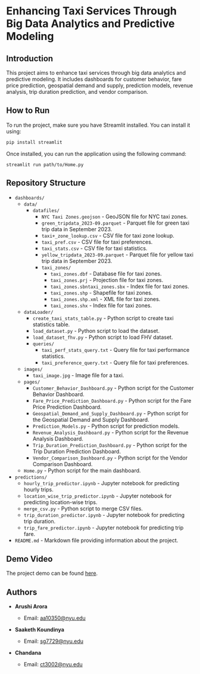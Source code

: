 # Enhancing Taxi Services Through Big Data Analytics and Predictive Modeling

## Introduction
This project aims to enhance taxi services through big data analytics and predictive modeling. It includes dashboards for customer behavior, fare price prediction, geospatial demand and supply, prediction models, revenue analysis, trip duration prediction, and vendor comparison.

## How to Run

To run the project, make sure you have Streamlit installed. You can install it using:

```bash
pip install streamlit
```
Once installed, you can run the application using the following command:
```
streamlit run path/to/Home.py
```

## Repository Structure

- `dashboards/`
  - `data/`
    - `datafiles/`
      - `NYC Taxi Zones.geojson` - GeoJSON file for NYC taxi zones.
      - `green_tripdata_2023-09.parquet` - Parquet file for green taxi trip data in September 2023.
      - `taxi+_zone_lookup.csv` - CSV file for taxi zone lookup.
      - `taxi_pref.csv` - CSV file for taxi preferences.
      - `taxi_stats.csv` - CSV file for taxi statistics.
      - `yellow_tripdata_2023-09.parquet` - Parquet file for yellow taxi trip data in September 2023.
      - `taxi_zones/`
        - `taxi_zones.dbf` - Database file for taxi zones.
        - `taxi_zones.prj` - Projection file for taxi zones.
        - `taxi_zones.sbntaxi_zones.sbx` - Index file for taxi zones.
        - `taxi_zones.shp` - Shapefile for taxi zones.
        - `taxi_zones.shp.xml` - XML file for taxi zones.
        - `taxi_zones.shx` - Index file for taxi zones.
  - `dataLoader/`
    - `create_taxi_stats_table.py` - Python script to create taxi statistics table.
    - `load_dataset.py` - Python script to load the dataset.
    - `load_dataset_fhv.py` - Python script to load FHV dataset.
    - `queries/`
      - `taxi_perf_stats_query.txt` - Query file for taxi performance statistics.
      - `taxi_preference_query.txt` - Query file for taxi preferences.
  - `images/`
    - `taxi_image.jpg` - Image file for a taxi.
  - `pages/`
    - `Customer_Behavior_Dashboard.py` - Python script for the Customer Behavior Dashboard.
    - `Fare_Price_Prediction_Dashboard.py` - Python script for the Fare Price Prediction Dashboard.
    - `Geospatial_Demand_and_Supply_Dashboard.py` - Python script for the Geospatial Demand and Supply Dashboard.
    - `Prediction_Models.py` - Python script for prediction models.
    - `Revenue_Analysis_Dashboard.py` - Python script for the Revenue Analysis Dashboard.
    - `Trip_Duration_Prediction_Dashboard.py` - Python script for the Trip Duration Prediction Dashboard.
    - `Vendor_Comparison_Dashboard.py` - Python script for the Vendor Comparison Dashboard.
  - `Home.py` - Python script for the main dashboard.
- `predictions/`
  - `hourly_trip_predictor.ipynb` - Jupyter notebook for predicting hourly trips.
  - `location_wise_trip_predictor.ipynb` - Jupyter notebook for predicting location-wise trips.
  - `merge_csv.py` - Python script to merge CSV files.
  - `trip_duration_predictor.ipynb` - Jupyter notebook for predicting trip duration.
  - `trip_fare_predictor.ipynb` - Jupyter notebook for predicting trip fare.
- `README.md` - Markdown file providing information about the project.

## Demo Video

The project demo can be found [here](https://drive.google.com/file/d/1jybadxa091sNBzx_iemDmFOSb-ch60zZ/view).

## Authors

- **Arushi Arora**
  - Email: [aa10350@nyu.edu](mailto:aa10350@nyu.edu)

- **Saaketh Koundinya**
  - Email: [sg7729@nyu.edu](mailto:sg7729@nyu.edu)

- **Chandana**
  - Email: [ct3002@nyu.edu](mailto:ct3002@nyu.edu)
